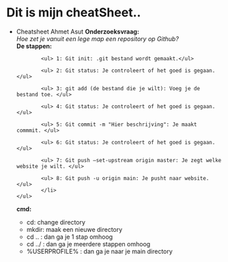 <!DOCTYPE html>
<html lang="en">
<head>
    <meta charset="UTF-8">
    <meta http-equiv="X-UA-Compatible" content="IE=edge">
    <meta name="viewport" content="width=device-width, initial-scale=1.0">
    <title>Document</title>
</head>
<body>
    <h1>Dit is mijn cheatSheet..</h1>
    <ul>
        <li>Cheatsheet                                                                                                                                 Ahmet Asut
            <b>Onderzoeksvraag:</b><br>
           <i> Hoe zet je vanuit een lege map een repository op Github? </i>
            <br>
            <b>De stappen:</b>
            
            <ul> 1: Git init: .git bestand wordt gemaakt.</ul>
            
            <ul> 2: Git status: Je controleert of het goed is gegaan. </ul>
            
            <ul> 3: git add (de bestand die je wilt): Voeg je de bestand toe. </ul>
            
            <ul> 4: Git status: Je controleert of het goed is gegaan. </ul>
            
            <ul> 5: Git commit -m "Hier beschrijving": Je maakt commmit. </ul>
            
            <ul> 6: Git status: Je controleert of het goed is gegaan. </ul>
            
            <ul> 7: Git push –set-upstream origin master: Je zegt welke website je wilt. </ul>

            <ul> 8: Git push -u origin main: Je pusht naar website. </ul>
            </li>
    </ul>
<P><b>cmd: </b></P>
    <ul>
        <li> cd: change directory</li>
        <li> mkdir: maak een nieuwe directory</li>
        <li> cd .. : dan ga je 1 stap omhoog</li>
        <li>cd ../ : dan ga je meerdere stappen omhoog</li>
        <li>%USERPROFILE% : dan ga je naar je main directory</li>
    </ul>
</body>
</html>